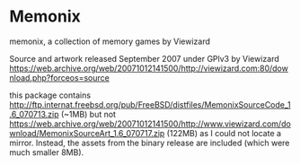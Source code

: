 # Memonix
memonix, a collection of memory games by Viewizard

Source and artwork released September 2007 under GPlv3 by Viewizard
https://web.archive.org/web/20071012141500/http://viewizard.com:80/download.php?forceos=source

this package contains http://ftp.internat.freebsd.org/pub/FreeBSD/distfiles/MemonixSourceCode_1.6_070713.zip (~1MB)
but not https://web.archive.org/web/20071012141500/http://www.viewizard.com/download/MemonixSourceArt_1.6_070717.zip (122MB)
as I could not locate a mirror. Instead, the assets from the binary release are included (which were much smaller 8MB). 

